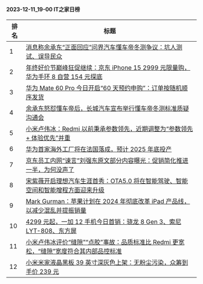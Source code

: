 #### 2023-12-11_19-00  IT之家日榜

| 排名 | 标题|
| --- | ---|
| 1 | [消息称余承东“正面回应”问界汽车懂车帝冬测争议：坑人测试、误导民众](https://www.ithome.com/0/738/342.htm) |
| 2 | [年终好价节巅峰狂促继续：京东 iPhone 15 2999 元限量购，华为手环 8 自营 154 元探底](https://www.ithome.com/0/738/334.htm) |
| 3 | [华为 Mate 60 Pro 今日开启“60 天预约申购”：订单按随机顺序发货](https://www.ithome.com/0/738/344.htm) |
| 4 | [余承东怒怼懂车帝后，长城汽车宣布举行懂车帝冬测标准质疑沟通会](https://www.ithome.com/0/738/408.htm) |
| 5 | [小米卢伟冰：Redmi 以前秉承参数领先，近期调整为“参数领先 + 体验优先”并重](https://www.ithome.com/0/738/312.htm) |
| 6 | [华为首家海外工厂将在法国落成，预计 2025 年底投产](https://www.ithome.com/0/738/323.htm) |
| 7 | [京东员工内网“谏言”刘强东原文部分内容曝光：促销简化推进一半，为何没声了](https://www.ithome.com/0/738/407.htm) |
| 8 | [宋紫薇开启理想汽车生涯首秀：OTA5.0 将在智能驾驶、智能空间和智能增程方面迎来升级](https://www.ithome.com/0/738/313.htm) |
| 9 | [Mark Gurman：苹果计划在 2024 年彻底改革 iPad 产品线，以减少混乱并提振销量](https://www.ithome.com/0/738/326.htm) |
| 10 | [4299 元起，一加 12 手机今日首销：骁龙 8 Gen 3、索尼 LYT-808、东方屏](https://www.ithome.com/0/738/333.htm) |
| 11 | [小米卢伟冰评价“缝隙”“点胶”事故：品质标准比 Redmi 更宽松，“缝隙”宽度符合其内部品控标准](https://www.ithome.com/0/738/465.htm) |
| 12 | [小米米家液晶黑板 39 英寸深灰色上架：无粉尘污染，众筹到手价 239 元](https://www.ithome.com/0/738/379.htm) |
